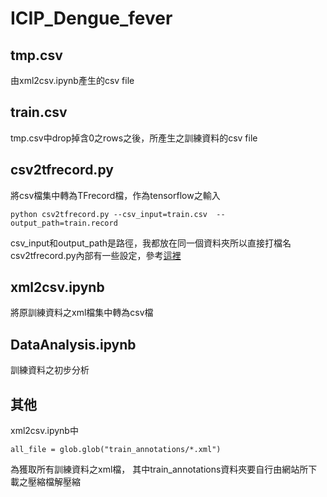# ICIP_Dengue_fever

## tmp.csv
由xml2csv.ipynb產生的csv file
## train.csv
tmp.csv中drop掉含0之rows之後，所產生之訓練資料的csv file
## csv2tfrecord.py
將csv檔集中轉為TFrecord檔，作為tensorflow之輸入

```python=
python csv2tfrecord.py --csv_input=train.csv  --output_path=train.record
```
csv_input和output_path是路徑，我都放在同一個資料夾所以直接打檔名
csv2tfrecord.py內部有一些設定，參考[這裡](http://www.icode9.com/content-1-15050.html)   

## xml2csv.ipynb
將原訓練資料之xml檔集中轉為csv檔
## DataAnalysis.ipynb
訓練資料之初步分析
## 其他
xml2csv.ipynb中
```python=
all_file = glob.glob("train_annotations/*.xml")
```
為獲取所有訓練資料之xml檔，
其中train_annotations資料夾要自行由網站所下載之壓縮檔解壓縮
